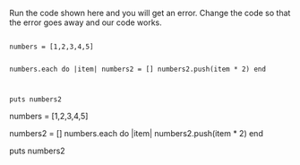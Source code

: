 Run the code shown here
and
you will get an error.
Change the code so that the error goes away
and our code works.

<codeblock language="ruby" type="exercise" testMode="fixedInput">
<code>
numbers = [1,2,3,4,5]

numbers.each do |item|
  numbers2 = []
  numbers2.push(item * 2)
end

puts numbers2
</code>

<solution>
numbers = [1,2,3,4,5]

numbers2 = []
numbers.each do |item|
  numbers2.push(item * 2)
end

puts numbers2
</solution>
</codeblock>